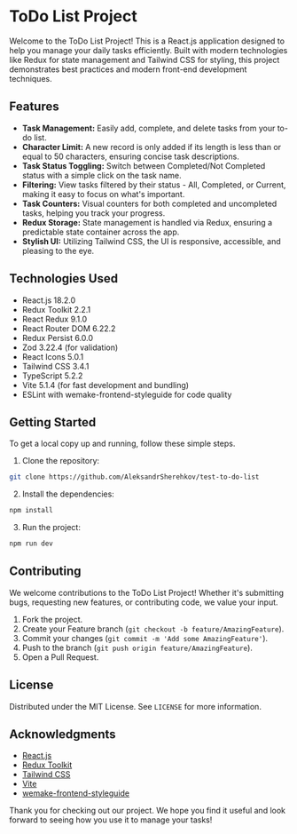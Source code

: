 # ToDo List Project

Welcome to the ToDo List Project! This is a React.js application designed to help you manage your daily tasks efficiently. Built with modern technologies like Redux for state management and Tailwind CSS for styling, this project demonstrates best practices and modern front-end development techniques.

## Features

- **Task Management:** Easily add, complete, and delete tasks from your to-do list.
- **Character Limit:** A new record is only added if its length is less than or equal to 50 characters, ensuring concise task descriptions.
- **Task Status Toggling:** Switch between Completed/Not Completed status with a simple click on the task name.
- **Filtering:** View tasks filtered by their status - All, Completed, or Current, making it easy to focus on what's important.
- **Task Counters:** Visual counters for both completed and uncompleted tasks, helping you track your progress.
- **Redux Storage:** State management is handled via Redux, ensuring a predictable state container across the app.
- **Stylish UI:** Utilizing Tailwind CSS, the UI is responsive, accessible, and pleasing to the eye.

## Technologies Used

- React.js 18.2.0
- Redux Toolkit 2.2.1
- React Redux 9.1.0
- React Router DOM 6.22.2
- Redux Persist 6.0.0
- Zod 3.22.4 (for validation)
- React Icons 5.0.1
- Tailwind CSS 3.4.1
- TypeScript 5.2.2
- Vite 5.1.4 (for fast development and bundling)
- ESLint with wemake-frontend-styleguide for code quality

## Getting Started

To get a local copy up and running, follow these simple steps.

1. Clone the repository:
```bash
git clone https://github.com/AleksandrSherehkov/test-to-do-list
```

2. Install the dependencies:
```bash
npm install
```

3. Run the project:
```bash
npm run dev
```

## Contributing

We welcome contributions to the ToDo List Project! Whether it's submitting bugs, requesting new features, or contributing code, we value your input.

1. Fork the project.
2. Create your Feature branch (`git checkout -b feature/AmazingFeature`).
3. Commit your changes (`git commit -m 'Add some AmazingFeature'`).
4. Push to the branch (`git push origin feature/AmazingFeature`).
5. Open a Pull Request.

## License

Distributed under the MIT License. See `LICENSE` for more information.

## Acknowledgments

- [React.js](https://reactjs.org/)
- [Redux Toolkit](https://redux-toolkit.js.org/)
- [Tailwind CSS](https://tailwindcss.com/)
- [Vite](https://vitejs.dev/)
- [wemake-frontend-styleguide](https://github.com/wemake-services/wemake-frontend-styleguide)

Thank you for checking out our project. We hope you find it useful and look forward to seeing how you use it to manage your tasks!
